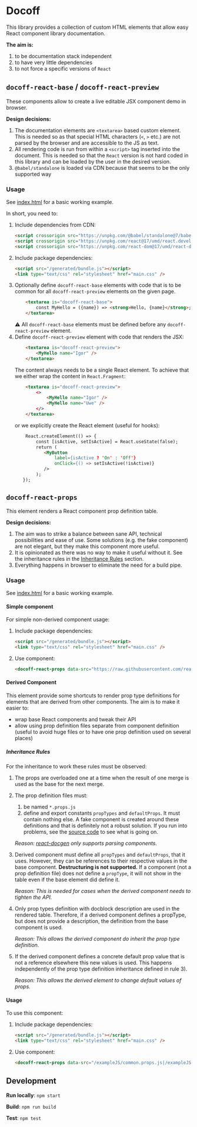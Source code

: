 # Docoff

This library provides a collection of custom HTML elements that allow easy React
component library documentation.

**The aim is:**

1. to be documentation stack independent
2. to have very little dependencies
3. to not force a specific versions of `React`


## `docoff-react-base` / `docoff-react-preview`

These components allow to create a live editable JSX component demo in browser.

**Design decisions:**

1. The documentation elements are `<textarea>` based custom element. This is needed so as
    that special HTML characters (`<`, `>` etc.) are not parsed by the browser
    and are accessible to the JS as text.
2. All rendering code is run from within a `<script>` tag inserted into the
    document. This is needed so that the `React` version is not hard coded in
    this library and can be loaded by the user in the desired version. 
3. `@babel/standalone` is loaded via CDN because that seems to be the only supported way


### Usage

See [index.html](./public/index.html) for a basic working example.

In short, you need to:

1. Include dependencies from CDN:
    ```html
    <script crossorigin src="https://unpkg.com/@babel/standalone@7/babel.min.js"></script>
    <script crossorigin src="https://unpkg.com/react@17/umd/react.development.js"></script>
    <script crossorigin src="https://unpkg.com/react-dom@17/umd/react-dom.development.js"></script>
    ```
2. Include package dependencies:
    ```html
    <script src="/generated/bundle.js"></script>
    <link type="text/css" rel="stylesheet" href="main.css" />
    ```
3. Optionally define `docoff-react-base` elements with code that is to be common for all `docoff-react-preview` elements on the given page.
    ```html
        <textarea is="docoff-react-base">
            const MyHello = ({name}) => <strong>Hello, {name}</strong>;
        </textarea>
    ```
   ⚠ All `docoff-react-base` elements must be defined before any `docoff-react-preview` element.
4. Define `docoff-react-preview` element with code that renders the JSX:
    ```html
        <textarea is="docoff-react-preview">
            <MyHello name="Igor" />
        </textarea>
    ```
    The content always needs to be a single React element. To achieve that we either wrap the content in `React.Fragment`:
    ```html
        <textarea is="docoff-react-preview">
            <>
                <MyHello name="Igor" />
                <MyHello name="Uwe" />
            </>
        </textarea>
    ```
    or we explicitly create the React element (useful for hooks):
    ```html
        React.createElement(() => {
            const [isActive, setIsActive] = React.useState(false);
            return (
               <MyButton
                   label={isActive ? 'On' : 'Off'}
                   onClick={() => setIsActive(!isActive)}
               />
            );
       });
    ```

## `docoff-react-props`

This element renders a React component prop definition table.

**Design decisions:**

1. The aim was to strike a balance between sane API, technical possibilities and ease of use. Some solutions (e.g. the fake component) are not elegant, but they make this component more useful.
2. It is opinionated as there was no way to make it useful without it. See the inheritance rules in the [Inheritance Rules](#inheritance-rules) section.
3. Everything happens in browser to eliminate the need for a build pipe.

### Usage

See [index.html](./public/index.html) for a basic working example.

#### Simple component

For simple non-derived component usage:

1. Include package dependencies:
    ```html
    <script src="/generated/bundle.js"></script>
    <link type="text/css" rel="stylesheet" href="main.css" />
    ```
2. Use component:
    ```html
    <docoff-react-props data-src="https://raw.githubusercontent.com/react-ui-org/react-ui/master/src/lib/components/CheckboxField/CheckboxField.jsx"></docoff-react-props>
    ```

#### Derived Component

This element provide some shortcuts to render prop type definitions for elements that are derived from other components. The aim is to make it easier to:

 * wrap base React components and tweak their API
 * allow using prop definition files separate from component definition (useful to avoid huge files or to have one prop definition used on several places)

#####  Inheritance Rules

For the inheritance to work these rules must be observed:

1. The props are overloaded one at a time when the result of one merge is used as the base for the next merge.
2. The prop definition files must:
   1. be named `*.props.js`
   2. define and export constants `propTypes` and `defaultProps`. It must contain nothing else. A fake component is created around these definitions and that is definitely not a robust solution. If you run into problems, see the [source code](.src/DocoffReactProps/DocoffReactProps.js) to see what is going on.

   *Reason: [react-docgen](https://github.com/reactjs/react-docgen) only supports parsing components.*
3. Derived component must define all `propTypes` and `defaultProps`, that it uses. However, they can be references to their respective values in the base component. **Destructuring is not supported.** If a component (not a prop definition file) does not define a `propType`, it will not show in the table even if the base element did define it.

   *Reason: This is needed for cases when the derived component needs to tighten the API.*
4. Only prop types definition with docblock description are used in the rendered table. Therefore, if a derived component defines a propType, but does not provide a description, the definition from the base component is used.

   *Reason: This allows the derived component do inherit the prop type definition.*
5. If the derived component defines a concrete default prop value that is not a reference elsewhere this new values is used. This happens independently of the prop type definition inheritance defined in rule 3).

   *Reason: This allows the derived element to change default values of props.*

#### Usage

To use this component:

1. Include package dependencies:
    ```html
    <script src="/generated/bundle.js"></script>
    <link type="text/css" rel="stylesheet" href="main.css" />
    ```
2. Use component:
    ```html
    <docoff-react-props data-src="/exampleJS/common.props.js|/exampleJS/BaseGreeting.jsx|/exampleJS/MyGreeting.jsx"></docoff-react-props>
    ```


## Development

**Run locally**: `npm start`

**Build**: `npm run build`

**Test**: `npm test`






